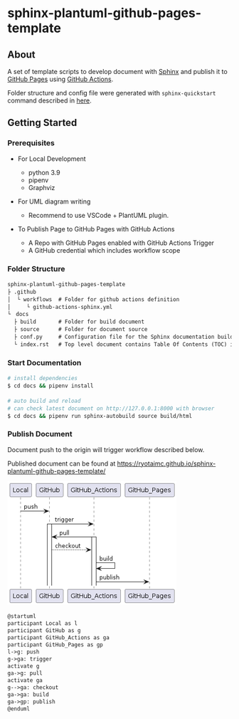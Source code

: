 # sphinx-plantuml-github-pages-template

## About

A set of template scripts to develop document with [Sphinx](https://www.sphinx-doc.org/) and publish it to [GitHub Pages](https://pages.github.com/) using [GitHub Actions](https://github.com/features/actions).

Folder structure and config file were generated with `sphinx-quickstart` command described in [here](https://www.sphinx-doc.org/en/master/usage/quickstart.html).

## Getting Started

### Prerequisites

- For Local Development
  - python 3.9
  - pipenv
  - Graphviz

- For UML diagram writing
  - Recommend to use VSCode + PlantUML plugin.

- To Publish Page to GitHub Pages with GitHub Actions
  - A Repo with GitHub Pages enabled with GitHub Actions Trigger
  - A GitHub credential which includes workflow scope

### Folder Structure

```txt
sphinx-plantuml-github-pages-template
├ .github
│  └ workflows  # Folder for github actions definition
│     └ github-actions-sphinx.yml
└　docs     
  ├ build       # Folder for build document
  ├ source      # Folder for document source
  ├ conf.py     # Configuration file for the Sphinx documentation builder
  └ index.rst   # Top level document contains Table Of Contents (TOC) information

```

### Start Documentation

```sh
# install dependencies
$ cd docs && pipenv install

# auto build and reload
# can check latest document on http://127.0.0.1:8000 with browser
$ cd docs && pipenv run sphinx-autobuild source build/html
```

### Publish Document

Document push to the origin will trigger workflow described below.

Published document can be found at <https://ryotaimc.github.io/sphinx-plantuml-github-pages-template/>

![flow](./README/flow.png)

```plantuml
@startuml
participant Local as l
participant GitHub as g
participant GitHub_Actions as ga
participant GitHub_Pages as gp
l->g: push
g->ga: trigger
activate g
ga->g: pull
activate ga
g-->ga: checkout
ga->ga: build
ga->gp: publish
@enduml
```
